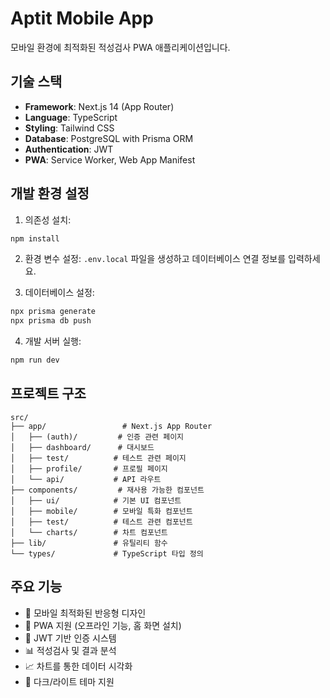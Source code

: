 # Aptit Mobile App

모바일 환경에 최적화된 적성검사 PWA 애플리케이션입니다.

## 기술 스택

- **Framework**: Next.js 14 (App Router)
- **Language**: TypeScript
- **Styling**: Tailwind CSS
- **Database**: PostgreSQL with Prisma ORM
- **Authentication**: JWT
- **PWA**: Service Worker, Web App Manifest

## 개발 환경 설정

1. 의존성 설치:
```bash
npm install
```

2. 환경 변수 설정:
`.env.local` 파일을 생성하고 데이터베이스 연결 정보를 입력하세요.

3. 데이터베이스 설정:
```bash
npx prisma generate
npx prisma db push
```

4. 개발 서버 실행:
```bash
npm run dev
```

## 프로젝트 구조

```
src/
├── app/                 # Next.js App Router
│   ├── (auth)/         # 인증 관련 페이지
│   ├── dashboard/      # 대시보드
│   ├── test/          # 테스트 관련 페이지
│   ├── profile/       # 프로필 페이지
│   └── api/           # API 라우트
├── components/         # 재사용 가능한 컴포넌트
│   ├── ui/            # 기본 UI 컴포넌트
│   ├── mobile/        # 모바일 특화 컴포넌트
│   ├── test/          # 테스트 관련 컴포넌트
│   └── charts/        # 차트 컴포넌트
├── lib/               # 유틸리티 함수
└── types/             # TypeScript 타입 정의
```

## 주요 기능

- 📱 모바일 최적화된 반응형 디자인
- 🔄 PWA 지원 (오프라인 기능, 홈 화면 설치)
- 🔐 JWT 기반 인증 시스템
- 📊 적성검사 및 결과 분석
- 📈 차트를 통한 데이터 시각화
- 🎨 다크/라이트 테마 지원